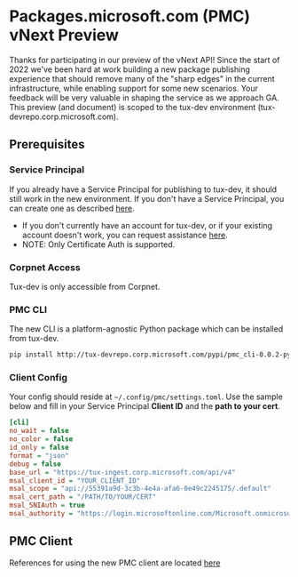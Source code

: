 # Packages.microsoft.com (PMC) vNext Preview

Thanks for participating in our preview of the vNext API! Since the start of 2022 we've been hard at work building a new package publishing experience that should remove many of the "sharp edges" in the current infrastructure, while enabling support for some new scenarios. Your feedback will be very valuable in shaping the service as we approach GA. This preview (and document) is scoped to the tux-dev environment (tux-devrepo.corp.microsoft.com).

## Prerequisites

### **Service Principal**

If you already have a Service Principal for publishing to tux-dev, it should still work in the new environment.
If you don't have a Service Principal, you can create one as described [here](https://learn.microsoft.com/en-us/azure/active-directory/develop/howto-create-service-principal-portal#register-an-application-with-azure-ad-and-create-a-service-principal).

- If you don't currently have an account for tux-dev, or if your existing account doesn't work, you can request assistance [here](https://forms.office.com/r/15vCGkK59V).
- NOTE: Only Certificate Auth is supported.

### **Corpnet Access**

Tux-dev is only accessible from Corpnet.

### **PMC CLI**

The new CLI is a platform-agnostic Python package which can be installed from tux-dev.

```bash
pip install http://tux-devrepo.corp.microsoft.com/pypi/pmc_cli-0.0.2-py3-none-any.whl
```

### **Client Config**

Your config should reside at `~/.config/pmc/settings.toml`. Use the sample below and fill in your Service Principal **Client ID** and the **path to your cert**.

```ini
[cli]
no_wait = false
no_color = false
id_only = false
format = "json"
debug = false
base_url = "https://tux-ingest.corp.microsoft.com/api/v4"
msal_client_id = "YOUR_CLIENT_ID"
msal_scope = "api://55391a9d-3c3b-4e4a-afa6-0e49c2245175/.default"
msal_cert_path = "/PATH/TO/YOUR/CERT"
msal_SNIAuth = true
msal_authority = "https://login.microsoftonline.com/Microsoft.onmicrosoft.com"
```

## PMC Client

References for using the new PMC client are located [here](../pmctool/index.md)
